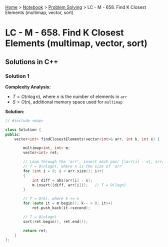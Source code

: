 <a href="../../">Home</a> > <a href="../notebook">Notebook</a> > <a href="./">Problem Solving</a> > LC - M - 658. Find K Closest Elements (multimap, vector, sort)

# LC - M - 658. Find K Closest Elements (multimap, vector, sort)



## Solutions in C++

### Solution 1

**Complexity Analysis:**

* $T = O(n\log n)$, where $n$ is the number of elements in `arr`
* $S = O(n)$, additional memory space used for `multimap`

**Solution:**

```cpp
// #include <map>

class Solution {
public:
    vector<int> findClosestElements(vector<int>& arr, int k, int x) {

        multimap<int, int> m;
        vector<int> ret;

        // Loop through the 'arr', insert each pair {|arr[i] - x|, arr[i]} into multimap
        // T = O(nlogn), where n is the size of 'arr'
        for (int i = 0; i < arr.size(); i++)
        {
            int diff = abs(arr[i] - x);
            m.insert({diff, arr[i]});   // T = O(logn)
        }

        // T = O(k), where k <= n
        for (auto it = m.begin(); k-- > 0; it++)
            ret.push_back(it->second);

        // T = O(nlogn)
        sort(ret.begin(), ret.end());

        return ret;
    }
};
```
